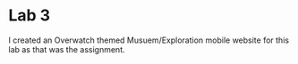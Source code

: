 # Lab 3 

I created an Overwatch themed Musuem/Exploration mobile website for this lab as that was the assignment.
